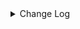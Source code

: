 <details><summary> Change Log </summary>

| Change | Commit | Version |
| --- | --- | --- |
|[Fix] Fix error log name for SourceSplitEnumerator implements class (#8817)|https://github.com/apache/seatunnel/commit/55ed90ecaf|2.3.10|
|[Improve] restruct connector common options (#8634)|https://github.com/apache/seatunnel/commit/f3499a6eeb|2.3.10|
|[improve] update amazondynamodb connector (#8601)|https://github.com/apache/seatunnel/commit/a69efca0fd|2.3.10|
|[Feature][Restapi] Allow metrics information to be associated to logical plan nodes (#7786)|https://github.com/apache/seatunnel/commit/6b7c53d03c|2.3.9|
|[Feature][Doris] Add Doris type converter (#6354)|https://github.com/apache/seatunnel/commit/5189991843|2.3.6|
|[Feature][Core] Upgrade flink source translation (#5100)|https://github.com/apache/seatunnel/commit/5aabb14a94|2.3.4|
|[Improve][Common] Introduce new error define rule (#5793)|https://github.com/apache/seatunnel/commit/9d1b2582b2|2.3.4|
|[Improve] Code clean for AmazonDynamoDB connector (#5791)|https://github.com/apache/seatunnel/commit/a17dd7afc1|2.3.4|
|[Improve] Remove use `SeaTunnelSink::getConsumedType` method and mark it as deprecated (#5755)|https://github.com/apache/seatunnel/commit/8de7408100|2.3.4|
|[connector-v2] add amazondynamicdb source split (#5275)|https://github.com/apache/seatunnel/commit/740c14422d|2.3.4|
|Support config column/primaryKey/constraintKey in schema (#5564)|https://github.com/apache/seatunnel/commit/eac76b4e50|2.3.4|
|[Improve]Remove scheduler in Dynamodb sink (#5248)|https://github.com/apache/seatunnel/commit/9e033a824e|2.3.4|
|[Improve][CheckStyle] Remove useless &#x27;SuppressWarnings&#x27; annotation of checkstyle. (#5260)|https://github.com/apache/seatunnel/commit/51c0d709ba|2.3.4|
|[Bugfix][AmazonDynamoDB] Fix the problem that all table data cannot be obtained (#5146)|https://github.com/apache/seatunnel/commit/09995159a0|2.3.3|
|Merge branch &#x27;dev&#x27; into merge/cdc|https://github.com/apache/seatunnel/commit/4324ee1912|2.3.1|
|[Improve][Project] Code format with spotless plugin.|https://github.com/apache/seatunnel/commit/423b583038|2.3.1|
|[improve][api] Refactoring schema parse (#4157)|https://github.com/apache/seatunnel/commit/b2f573a13e|2.3.1|
|[Improve][build] Give the maven module a human readable name (#4114)|https://github.com/apache/seatunnel/commit/d7cd601051|2.3.1|
|[Improve][Project] Code format with spotless plugin. (#4101)|https://github.com/apache/seatunnel/commit/a2ab166561|2.3.1|
|[Feature][Connector] add get source method to all source connector (#3846)|https://github.com/apache/seatunnel/commit/417178fb84|2.3.1|
|[Feature][API &amp; Connector &amp; Doc] add parallelism and column projection interface (#3829)|https://github.com/apache/seatunnel/commit/b9164b8ba1|2.3.1|
|[Hotfix][API] env required option can not set default value (#3584)|https://github.com/apache/seatunnel/commit/c5a23024f6|2.3.0|
|[Feature][Connector-V2][AmazonDynamoDB] Add Factory for AmazonDynamoDB (#3348)|https://github.com/apache/seatunnel/commit/a0068efdbf|2.3.0|
|[Improve][Connector-V2][AmazonDynamoDB] Unified exception for AmazonDynamoDB source &amp; sink connector (#3333)|https://github.com/apache/seatunnel/commit/17bc5adcef|2.3.0|
|[Connector-V2] [Chore] Canonical name for AmazonDynamodb (#3321)|https://github.com/apache/seatunnel/commit/e216eb9a6b|2.3.0|
|[Feature][Connector-V2] [Amazondynamodb Connector]add amazondynamodb source &amp; sink connnector (#3166)|https://github.com/apache/seatunnel/commit/183bac02f0|2.3.0|

</details>
